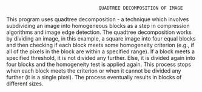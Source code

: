                                       QUADTREE DECOMPOSITION OF IMAGE

This program uses quadtree decomposition - a technique which involves subdividing an image into homogeneous blocks as a step in
compression algorithms and image edge detection. The quadtree decomposition works by dividing an image, in this example, a square image
into four equal blocks and then checking if each block meets some homogeneity criterion (e.g., if all of the pixels in the block are
within a specified range). If a block meets a specified threshold, it is not divided any further. Else, it is divided again into four
blocks and the homogeneity test is applied again. This process stops when each block meets the criterion or when it cannot be divided
any further (it is a single pixel). The process eventually results in blocks of different sizes.
